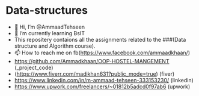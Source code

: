 # Data-structures
- 👋 Hi, I’m @AmmaadTehseen
- 🌱 I’m currently learning BsIT
- This repositery contaions all the assignments related to the ###(Data structure and Algorithm course).
- 📫 How to reach me on fb(https://www.facebook.com/ammaadkhaan/)
- https://github.com/Ammadkhaan/OOP-HOSTEL-MANGEMENT (_project_code)
- (https://www.fiverr.com/madikhan631?public_mode=true) (fiver)
- https://www.linkedin.com/in/m-ammaad-tehseen-333153230/ (linkedin)
- https://www.upwork.com/freelancers/~01812b5adcd0f97ab6 (upwork)
